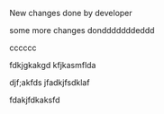 New changes done by developer

some more changes dondddddddeddd


cccccc

fdkjgkakgd
kfjkasmflda

djf;akfds
jfadkjfsdklaf

fdakjfdkaksfd
